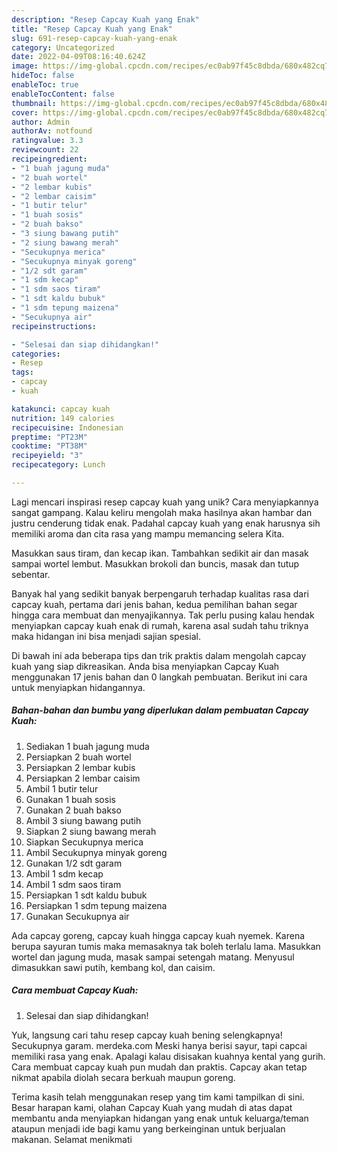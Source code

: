 ```yaml
---
description: "Resep Capcay Kuah yang Enak"
title: "Resep Capcay Kuah yang Enak"
slug: 691-resep-capcay-kuah-yang-enak
category: Uncategorized
date: 2022-04-09T08:16:40.624Z
image: https://img-global.cpcdn.com/recipes/ec0ab97f45c8dbda/680x482cq70/capcay-kuah-foto-resep-utama.jpg
hideToc: false
enableToc: true
enableTocContent: false
thumbnail: https://img-global.cpcdn.com/recipes/ec0ab97f45c8dbda/680x482cq70/capcay-kuah-foto-resep-utama.jpg
cover: https://img-global.cpcdn.com/recipes/ec0ab97f45c8dbda/680x482cq70/capcay-kuah-foto-resep-utama.jpg
author: Admin
authorAv: notfound
ratingvalue: 3.3
reviewcount: 22
recipeingredient:
- "1 buah jagung muda"
- "2 buah wortel"
- "2 lembar kubis"
- "2 lembar caisim"
- "1 butir telur"
- "1 buah sosis"
- "2 buah bakso"
- "3 siung bawang putih"
- "2 siung bawang merah"
- "Secukupnya merica"
- "Secukupnya minyak goreng"
- "1/2 sdt garam"
- "1 sdm kecap"
- "1 sdm saos tiram"
- "1 sdt kaldu bubuk"
- "1 sdm tepung maizena"
- "Secukupnya air"
recipeinstructions:

- "Selesai dan siap dihidangkan!"
categories:
- Resep
tags:
- capcay
- kuah

katakunci: capcay kuah 
nutrition: 149 calories
recipecuisine: Indonesian
preptime: "PT23M"
cooktime: "PT38M"
recipeyield: "3"
recipecategory: Lunch

---
```





Lagi mencari inspirasi resep capcay kuah yang unik? Cara menyiapkannya sangat gampang. Kalau keliru mengolah maka hasilnya akan hambar dan justru cenderung tidak enak. Padahal capcay kuah yang enak harusnya sih memiliki aroma dan cita rasa yang mampu memancing selera Kita.





Masukkan saus tiram, dan kecap ikan. Tambahkan sedikit air dan masak sampai wortel lembut. Masukkan brokoli dan buncis, masak dan tutup sebentar.

Banyak hal yang sedikit banyak berpengaruh terhadap kualitas rasa dari capcay kuah, pertama dari jenis bahan, kedua pemilihan bahan segar hingga cara membuat dan menyajikannya. Tak perlu pusing kalau hendak menyiapkan capcay kuah enak di rumah, karena asal sudah tahu triknya maka hidangan ini bisa menjadi sajian spesial.






Di bawah ini ada beberapa tips dan trik praktis dalam mengolah capcay kuah yang siap dikreasikan. Anda bisa menyiapkan Capcay Kuah menggunakan 17 jenis bahan dan 0 langkah pembuatan. Berikut ini cara untuk menyiapkan hidangannya.

<!--inarticleads1-->

##### Bahan-bahan dan bumbu yang diperlukan dalam pembuatan Capcay Kuah:

1. Sediakan 1 buah jagung muda
1. Persiapkan 2 buah wortel
1. Persiapkan 2 lembar kubis
1. Persiapkan 2 lembar caisim
1. Ambil 1 butir telur
1. Gunakan 1 buah sosis
1. Gunakan 2 buah bakso
1. Ambil 3 siung bawang putih
1. Siapkan 2 siung bawang merah
1. Siapkan Secukupnya merica
1. Ambil Secukupnya minyak goreng
1. Gunakan 1/2 sdt garam
1. Ambil 1 sdm kecap
1. Ambil 1 sdm saos tiram
1. Persiapkan 1 sdt kaldu bubuk
1. Persiapkan 1 sdm tepung maizena
1. Gunakan Secukupnya air


Ada capcay goreng, capcay kuah hingga capcay kuah nyemek. Karena berupa sayuran tumis maka memasaknya tak boleh terlalu lama. Masukkan wortel dan jagung muda, masak sampai setengah matang. Menyusul dimasukkan sawi putih, kembang kol, dan caisim. 

<!--inarticleads2-->

##### Cara membuat Capcay Kuah:


1. Selesai dan siap dihidangkan!

Yuk, langsung cari tahu resep capcay kuah bening selengkapnya! Secukupnya garam. merdeka.com Meski hanya berisi sayur, tapi capcai memiliki rasa yang enak. Apalagi kalau disisakan kuahnya kental yang gurih. Cara membuat capcay kuah pun mudah dan praktis. Capcay akan tetap nikmat apabila diolah secara berkuah maupun goreng. 

Terima kasih telah menggunakan resep yang tim kami tampilkan di sini. Besar harapan kami, olahan Capcay Kuah yang mudah di atas dapat membantu anda menyiapkan hidangan yang enak untuk keluarga/teman ataupun menjadi ide bagi kamu yang berkeinginan untuk berjualan makanan. Selamat menikmati
